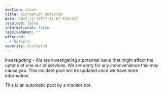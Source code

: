 ```yaml
---
section: issue
title: Disruption Detected
date: 2022-12-19T17:11:07.836126Z
resolved: false
informational: false
resolvedWhen: ""
affected:
  - Network
severity: disrupted
---
```

*Investigating* - We are investigating a potential issue that might affect the uptime of one our of services. We are sorry for any inconvenience this may cause you. This incident post will be updated once we have more information.

This is an automatic post by a monitor bot.
        